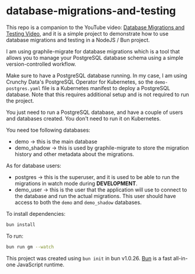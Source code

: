 # database-migrations-and-testing

This repo is a companion to the YouTube video: [Database Migrations and Testing Video](https://youtu.be/vf7hDdYJQoA), and it is a simple project to demonstrate how to use database migrations and testing in a NodeJS / Bun project.

I am using graphile-migrate for database migrations which is a tool that allows you to manage your PostgreSQL database schema using a simple version-controlled workflow.

Make sure to have a PostgreSQL database running.
In my case, I am using Crunchy Data's PostgreSQL Operator for Kubernetes, so the `demo-postgres.yaml` file is a Kubernetes manifest to deploy a PostgreSQL database. Note that this requires additional setup and is not required to run the project.

You just need to run a PostgreSQL database, and have a couple of users and databases created. You don't need to run it on Kubernetes.

You need toe following databases:
* demo -> this is the main database
* demo_shadow -> this is used by graphile-migrate to store the migration history and other metadata about the migrations.

As for database users:
* postgres -> this is the superuser, and it is used to be able to run the migrations in watch mode during **DEVELOPMENT**.
* demo_user -> this is the user that the application will use to connect to the database and run the actual migrations. This user should have access to both the `demo` and `demo_shadow` databases.

To install dependencies:

```bash
bun install
```

To run:

```bash
bun run gm --watch
```

This project was created using `bun init` in bun v1.0.26. [Bun](https://bun.sh) is a fast all-in-one JavaScript runtime.

